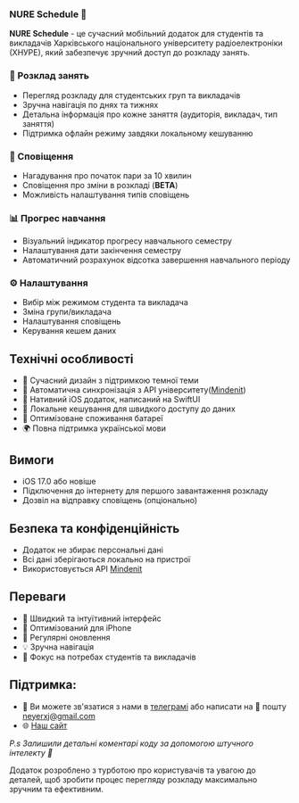 ### NURE Schedule 📱
**NURE Schedule**  - це сучасний мобільний додаток для студентів та викладачів Харківського національного університету радіоелектроніки (ХНУРЕ), який забезпечує зручний доступ до розкладу занять.

### 📅 Розклад занять
- Перегляд розкладу для студентських груп та викладачів
- Зручна навігація по днях та тижнях
- Детальна інформація про кожне заняття (аудиторія, викладач, тип заняття)
- Підтримка офлайн режиму завдяки локальному кешуванню

### 🔔 Сповіщення
- Нагадування про початок пари за 10 хвилин
- Сповіщення про зміни в розкладі (**BETA**)
- Можливість налаштування типів сповіщень

### 📊 Прогрес навчання
- Візуальний індикатор прогресу навчального семестру
- Налаштування дати закінчення семестру
- Автоматичний розрахунок відсотка завершення навчального періоду

### ⚙️ Налаштування
- Вибір між режимом студента та викладача
- Зміна групи/викладача
- Налаштування сповіщень
- Керування кешем даних

## Технічні особливості
- 🎨 Сучасний дизайн з підтримкою темної теми
- 🔄 Автоматична синхронізація з API університету([Mindenit](https://mindenit.org))
- 📱 Нативний iOS додаток, написаний на SwiftUI
- 💾 Локальне кешування для швидкого доступу до даних
- 🔋 Оптимізоване споживання батареї
- 🌍 Повна підтримка української мови

## Вимоги
- iOS 17.0 або новіше
- Підключення до інтернету для першого завантаження розкладу
- Дозвіл на відправку сповіщень (опціонально)

## Безпека та конфіденційність
- Додаток не збирає персональні дані
- Всі дані зберігаються локально на пристрої
- Використовується API [Mindenit](https://mindenit.org)

## Переваги
- 🚀 Швидкий та інтуїтивний інтерфейс
- 📱 Оптимізований для iPhone
- 🔄 Регулярні оновлення
- 💡 Зручна навігація
- 🎯 Фокус на потребах студентів та викладачів

## Підтримка:
- 🤝 Ви можете зв'язатися з нами в [телеграмі](https://t.me/NURE_Schedule_support_Bot) або написати на 📧 пошту neyerxj@gmail.com
- 🌐 [Наш сайт](https://neyerxj.tech)

_P.s Залишили детальні коментарі коду за допомогою штучного інтелекту 🤖_

Додаток розроблено з турботою про користувачів та увагою до деталей, щоб зробити процес перегляду розкладу максимально зручним та ефективним.
